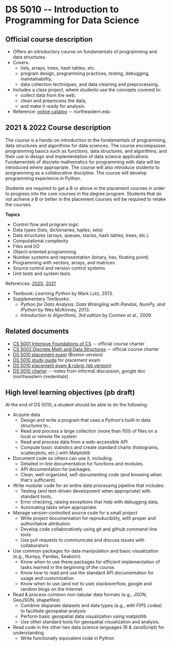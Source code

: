 
# DS 5010 -- Introduction to Programming for Data Science

## Official course description

* Offers an introductory course on fundamentals of programming and data structures. 
* Covers:
  * lists, arrays, trees, hash tables, etc.
  * program design, programming practices, testing, debugging, maintainability,
  * data collection techniques, and data cleaning and preprocessing.
* Includes a class project, where students use the concepts covered to:
  * collect data from the web,
  * clean and preprocess the data,
  * and make it ready for analysis.
* Reference: [online catalog](https://catalog.northeastern.edu/course-descriptions/ds/) -- northeastern.edu

## 2021 & 2022 Course description

The course is a hands-on introduction to the fundamentals of programming, 
data structures and algorithms for data sciences. 
The course encompasses programming basics such as functions, data structures, and algorithms; 
and their use in design and implementation of data science applications. 
Fundamentals of discrete mathematics for programming with data will be introduced where appropriate. 
The course will also introduce students to programming as a collaborative discipline. 
The course will develop programming experience in Python.

Students are required to get a B or above in the placement courses in order to progress into the core courses in the degree program. Students that do not achieve a B or better in the placement courses will be required to retake the courses.

**Topics**

* Control flow and program logic
* Data types (lists, dictionaries, tuples, sets)
* Data structures (arrays, queues, stacks, hash tables, trees, etc.)
* Computational complexity
* Files and I/O
* Object-oriented programming
* Number systems and representation (binary, hex, floating point)
* Programming with vectors, arrays, and matrices
* Source control and version control systems
* Unit tests and system tests

References: [2020](https://kuwisdelu.github.io/ds5010-spring22.html),
[2021](https://kuwisdelu.github.io/ds5010-spring21.html)

* Textbook: *Learning Python* by Mark Lutz, 2013.
* Supplementary Textbooks: 
  * *Python for Data Analysis: Data Wrangling with Pandas, NumPy, and IPython* by Wes McKinney, 2013.
  * *Introduction to Algorithms, 3rd edition* by Cormen et al., 2009.

## Related documents

* [CS 5001 Intensive Foundations of CS](https://www.khoury.northeastern.edu/cs5001-intensive-foundations-of-cs-course-charter/) -- official course charter
* [CS 5002 Discrete Math and Data Structures](https://www.khoury.northeastern.edu/cs5002-discrete-data-structures-course-charter/) -- official course charter
* [DS 5010 placement exam](programming_exam.pdf) (Boston version)
* [DS 5010 study guide](programming_study.pdf) for placement exam
* [DS 5010 placement exam & rubric (pb version)](https://colab.research.google.com/drive/1rTloZiMTc064xs7OVjwGo0xlLCJOoiuf#scrollTo=MCcxxmBxDGJ1)
* [DS 5010 charter](https://docs.google.com/document/d/1pvy1y-CCPm3RA_GPWv-kJ9GthKRMWdP0M7BrN0Xz7lA/edit) -- notes from informal discussion, google doc (northeastern credentials)

## High level learning objectives (pb draft)

At the end of DS 5010, a student should be able to do the following:

* Acquire data
  * Design and write a program that uses a Python's built-in data structures to...
  * Read and process a large collection (more than 100) of files on a local or remote file system
  * Read and process data from a web-accessible API 
  * Compute basic statistics and create standard charts (histograms, scatterplots, etc.) with Matplotlib
* Document code so others can use it, including:
  * Detailed in-line documentation for functions and modules.
  * API documentation for packages.
  * Clean, well-organized, self-documenting code (and knowing when that's sufficient).
* Write modular code for an entire data processing pipeline that includes:
  * Testing (and test-driven development when appropriate) with standard tools,
  * Error checking, raising exceptions that help with debugging data,
  * Automating tasks when appropriate.
* Manage version-controlled source code for a small project
  * Write project documentation for reproducibility, with proper and authoritative attribution.
  * Develop code collaboratively using git and github command-line tools
  * Use pull requests to communicate and discuss issues with collaborators
* Use common packages for data manipulation and basic visualization (e.g., Numpy, Pandas, Seaborn)
  * Know when to use these packages for efficient implementation of tasks learned in the beginning of the course.
  * Know how to read and use the standard API documentation for usage and customization.
  * Know when to use (and not to use) stackoverflow, google and random blogs on the Internet.
* Read & process common non-tabular data formats (e.g., JSON, GeoJSON, shapefiles)
  * Combine disparate datasets and data types (e.g., with FIPS codes) to facilitate geospatial analysis
  * Perform basic geospatial data visualization using matplotlib
  * Use other standard tools for geospatial visualization and analysis.
* Read code in the other two data science languages (R & JavaScript) for understanding
  * Write functionally equivalent code in Python
